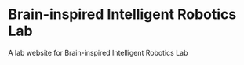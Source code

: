 # Brain-inspired Intelligent Robotics Lab

A lab website for Brain-inspired Intelligent Robotics Lab


